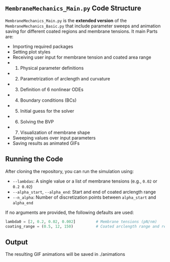 ##  `MembraneMechanics_Main.py` Code Structure

`MembraneMechanics_Main.py` is the **extended version** of the `MembraneMechanics_Basic.py` that include
parameter sweeps and animation saving for different coated regions and membrane tensions. It main Parts are: 

- Importing required packages  
- Setting plot styles  
- Receiving user input for membrane tension and coated area range  
- 1. Physical parameter definitions  
- 2. Parametrization of arclength and curvature  
- 3. Definition of 6 nonlinear ODEs  
- 4. Boundary conditions (BCs)  
- 5. Initial guess for the solver  
- 6. Solving the BVP  
- 7. Visualization of membrane shape  
- Sweeping values over input parameters  
- Saving results as animated GIFs  


## Running the Code

After cloning the repository, you can run the simulation using:

- `--lambdas`: A single value or a list of membrane tensions (e.g., `0.02` or `0.2 0.02`)  
- `--alpha_start`, `--alpha_end`: Start and end of coated arclength range  
- `--n_alpha`: Number of discretization points between `alpha_start` and `alpha_end`  


If no arguments are provided, the following defaults are used:

```python
lambda0 = [2, 0.2, 0.02, 0.002]         # Membrane tensions (pN/nm)
coating_range = (0.5, 12, 150)          # Coated arclength range and resolution
```

## Output
The resulting GIF animations will be saved in
./animations
